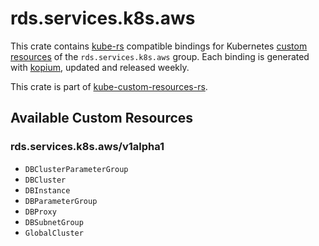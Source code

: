 <!--
SPDX-FileCopyrightText: The kube-custom-resources-rs Authors
SPDX-License-Identifier: 0BSD
 -->

# rds.services.k8s.aws

This crate contains [kube-rs](https://kube.rs/) compatible bindings for Kubernetes [custom resources](https://kubernetes.io/docs/tasks/extend-kubernetes/custom-resources/custom-resource-definitions/) of the `rds.services.k8s.aws` group. Each binding is generated with [kopium](https://github.com/kube-rs/kopium), updated and released weekly.

This crate is part of [kube-custom-resources-rs](https://github.com/metio/kube-custom-resources-rs).

## Available Custom Resources

### rds.services.k8s.aws/v1alpha1
- `DBClusterParameterGroup`
- `DBCluster`
- `DBInstance`
- `DBParameterGroup`
- `DBProxy`
- `DBSubnetGroup`
- `GlobalCluster`
